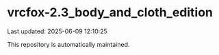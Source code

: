 # vrcfox-2.3_body_and_cloth_edition

Last updated: 2025-06-09 12:10:25

This repository is automatically maintained.
